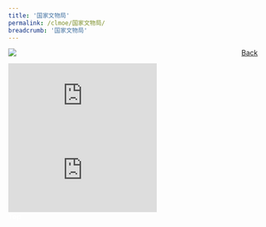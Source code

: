 ```yaml
---
title: '国家文物局'
permalink: /clmoe/国家文物局/
breadcrumb: '国家文物局'
---
```


<!-- Global site tag (gtag.js) - Google Ads: 726049306 -->
<script async src="https://www.googletagmanager.com/gtag/js?id=AW-726049306"></script>
<script>
  window.dataLayer = window.dataLayer || [];
  function gtag(){dataLayer.push(arguments);}
  gtag('js', new Date());

  gtag('config', 'AW-726049306');
</script>
<a href="/gallery/华文学习展示区-chinese-exhibitions-e/community-partners/" style="float:right;">Back</a>
<img src="/images/NHB-CL.jpg">
 <div class="video-container">
  <iframe src="https://www.youtube.com/embed/videoseries?list=PLjHnZe9ZyqbRPBtenqbjIOqpeiIotWdam" frameborder="0" allow="accelerometer; autoplay; encrypted-media; gyroscope; picture-in-picture" allowfullscreen></iframe></div>

<div class="video-container">
  <iframe src="https://www.youtube.com/embed/xz1Ba0_G5JA" frameborder="0" allow="accelerometer; autoplay; encrypted-media; gyroscope; picture-in-picture" allowfullscreen></iframe></div>

<div class="btntop"><a href="#top" style="text-decoration:none;"><span style="color:white"><b>Top</b></span></a></div>
